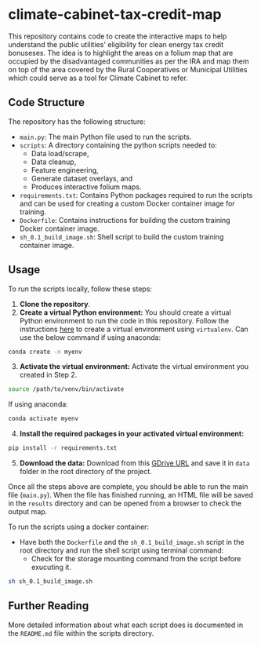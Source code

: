 # climate-cabinet-tax-credit-map

This repository contains code to create the interactive maps to help understand the public utilities' eligibility for clean energy tax credit bonuseses.  The idea is to highlight the areas on a folium map that are occupied by the disadvantaged communities as per the IRA and map them on top of the area covered by the Rural Cooperatives or Municipal Utilities which could serve as a tool for Climate Cabinet to refer. 


## Code Structure

The repository has the following structure:

- `main.py`: The main Python file used to run the scripts.
- `scripts`: A directory containing the python scripts needed to:
    - Data load/scrape, 
    - Data cleanup, 
    - Feature engineering, 
    - Generate dataset overlays, and 
    - Produces interactive folium maps.
- `requirements.txt`: Contains Python packages required to run the scripts and can be used for creating a custom Docker container image for training.
- `Dockerfile`: Contains instructions for building the custom training Docker container image.
- `sh_0.1_build_image.sh`: Shell script to build the custom training container image.


## Usage

To run the scripts locally, follow these steps:

1. **Clone the repository**.
2. **Create a virtual Python environment:** You should create a virtual Python environment to run the code in this repository. Follow the instructions [here](https://virtualenv.pypa.io/en/stable/user_guide.html) to create a virtual environment using `virtualenv`. Can use the below command if using anaconda:
```bash
conda create -n myenv
```
3. **Activate the virtual environment:** Activate the virtual environment you created in Step 2.
```bash
source /path/to/venv/bin/activate
```
If using anaconda:
```bash
conda activate myenv
```
4. **Install the required packages in your activated virtual environment:** 
```bash
pip install -r requirements.txt
```
<!-- 5. **Select your virtual environment as your kernel in the Jupyter Notebook :** You can use [ipykernel](https://janakiev.com/blog/jupyter-virtual-envs/) to add the virtual environment to your notebook. -->

5. **Download the data:** Download from this [GDrive URL](https://drive.google.com/drive/u/1/folders/1RSVQ8qlabg9ZNqzHjma82X_w4CKoWia8) and save it in `data` folder in the root directory of the project.

Once all the steps above are complete, you should be able to run the main file (`main.py`). When the file has finished running, an HTML file will be saved in the `results` directory and can be opened from a browser to check the output map.


To run the scripts using a docker container:
- Have both the `Dockerfile` and the `sh_0.1_build_image.sh` script in the root directory and run the shell script using terminal command:
    - Check for the storage mounting command from the script before exucuting it.
```bash
sh sh_0.1_build_image.sh
```


## Further Reading

More detailed information about what each script does is documented in the `README.md` file within the scripts directory.